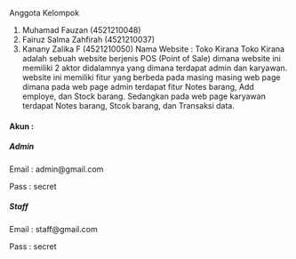 Anggota Kelompok
1. Muhamad Fauzan (4521210048)
2. Fairuz Salma Zahfirah (4521210037)
3. Kanany Zalika F (4521210050)
Nama Website : Toko Kirana
Toko Kirana adalah sebuah website berjenis POS (Point of Sale) dimana website ini memiliki 2 aktor didalamnya yang dimana terdapat admin dan karyawan. website ini memiliki fitur yang berbeda pada masing masing web page dimana pada web page admin terdapat fitur Notes barang, Add employe, dan Stock barang. Sedangkan pada web page karyawan terdapat Notes barang, Stcok barang, dan Transaksi data.

<h4>Akun : </h4>
<h5><b>Admin</b></h5>
<p>Email : admin@gmail.com</p>
<p>Pass  : secret</p>

<h5><b>Staff</b></h5>
<p>Email : staff@gmail.com</p>
<p>Pass  : secret</p>


